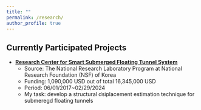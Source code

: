 ```yaml
---
title: ""
permalink: /research/
author_profile: true
---
```



## Currently Participated Projects

* **[Research Center for Smart Submerged Floating Tunnel System](http://www.src-erc.or.kr/sub/index.kin?mode=view&main=3&sub=9&main_no=101&no=42&page=1&ifwhat=&ifvalue=)** 
  * Source: The National Research Laboratory Program at National Research Foundation (NSF) of Korea 
  * Funding: 1,090,000 USD out of total 16,345,000 USD 
  * Period: 06/01/2017~02/29/2024 
  * My task: develop a structural dsiplacement estimation technique for submeregd floating tunnels
